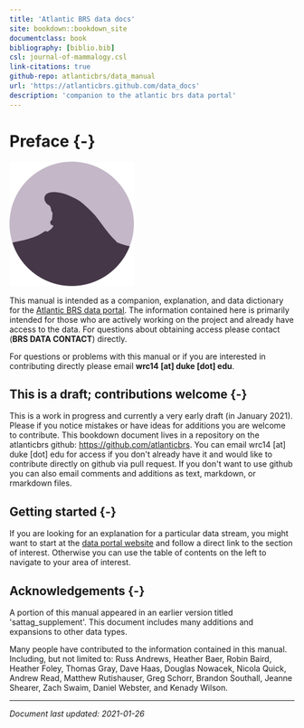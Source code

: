 ```yaml
---
title: 'Atlantic BRS data docs'
site: bookdown::bookdown_site
documentclass: book
bibliography: [biblio.bib]
csl: journal-of-mammalogy.csl
link-citations: true
github-repo: atlanticbrs/data_manual
url: 'https://atlanticbrs.github.com/data_docs'
description: 'companion to the atlantic brs data portal'
---
```


# Preface {-}

![](images/logo.svg)

This manual is intended as a companion, explanation, and data dictionary for the [Atlantic BRS data portal](https://bdtc.netlify.app). The information contained here is primarily intended for those who are actively working on the project and already have access to the data. For questions about obtaining access please contact (**BRS DATA CONTACT**) directly.

For questions or problems with this manual or if you are interested in contributing directly please email **wrc14 [at] duke [dot] edu**.

## This is a draft; contributions welcome {-}

This is a work in progress and currently a very early draft (in January 2021). Please if you notice mistakes or have ideas for additions you are welcome to contribute. This bookdown document lives in a repository on the atlanticbrs github: https://github.com/atlanticbrs. You can email wrc14 [at] duke [dot] edu for access if you don't already have it and would like to contribute directly on github via pull request. If you don't want to use github you can also email comments and additions as text, markdown, or rmarkdown files.

## Getting started {-}

If you are looking for an explanation for a particular data stream, you might want to start at the [data portal website](https://bdtc.netlify.app) and follow a direct link to the section of interest. Otherwise you can use the table of contents on the left to navigate to your area of interest.

## Acknowledgements {-}

A portion of this manual appeared in an earlier version titled 'sattag_supplement'. This document includes many additions and expansions to other data types.

Many people have contributed to the information contained in this manual. Including, but not limited to:
Russ Andrews, 
Heather Baer, 
Robin Baird, 
Heather Foley, 
Thomas Gray,
Dave Haas, 
Douglas Nowacek,
Nicola Quick, 
Andrew Read,
Matthew Rutishauser, 
Greg Schorr, 
Brandon Southall,
Jeanne Shearer, 
Zach Swaim,
Daniel Webster,
and 
Kenady Wilson.

----

_Document last updated: 2021-01-26_
